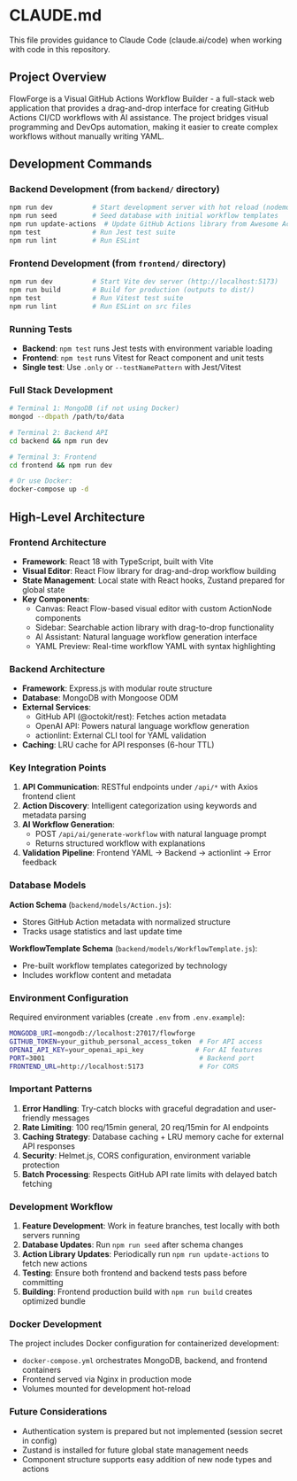 # CLAUDE.md

This file provides guidance to Claude Code (claude.ai/code) when working with code in this repository.

## Project Overview

FlowForge is a Visual GitHub Actions Workflow Builder - a full-stack web application that provides a drag-and-drop interface for creating GitHub Actions CI/CD workflows with AI assistance. The project bridges visual programming and DevOps automation, making it easier to create complex workflows without manually writing YAML.

## Development Commands

### Backend Development (from `backend/` directory)
```bash
npm run dev          # Start development server with hot reload (nodemon)
npm run seed         # Seed database with initial workflow templates
npm run update-actions  # Update GitHub Actions library from Awesome Actions
npm test             # Run Jest test suite
npm run lint         # Run ESLint
```

### Frontend Development (from `frontend/` directory)
```bash
npm run dev          # Start Vite dev server (http://localhost:5173)
npm run build        # Build for production (outputs to dist/)
npm test             # Run Vitest test suite
npm run lint         # Run ESLint on src files
```

### Running Tests
- **Backend**: `npm test` runs Jest tests with environment variable loading
- **Frontend**: `npm test` runs Vitest for React component and unit tests
- **Single test**: Use `.only` or `--testNamePattern` with Jest/Vitest

### Full Stack Development
```bash
# Terminal 1: MongoDB (if not using Docker)
mongod --dbpath /path/to/data

# Terminal 2: Backend API
cd backend && npm run dev

# Terminal 3: Frontend
cd frontend && npm run dev

# Or use Docker:
docker-compose up -d
```

## High-Level Architecture

### Frontend Architecture
- **Framework**: React 18 with TypeScript, built with Vite
- **Visual Editor**: React Flow library for drag-and-drop workflow building
- **State Management**: Local state with React hooks, Zustand prepared for global state
- **Key Components**:
  - Canvas: React Flow-based visual editor with custom ActionNode components
  - Sidebar: Searchable action library with drag-to-drop functionality
  - AI Assistant: Natural language workflow generation interface
  - YAML Preview: Real-time workflow YAML with syntax highlighting

### Backend Architecture
- **Framework**: Express.js with modular route structure
- **Database**: MongoDB with Mongoose ODM
- **External Services**:
  - GitHub API (@octokit/rest): Fetches action metadata
  - OpenAI API: Powers natural language workflow generation
  - actionlint: External CLI tool for YAML validation
- **Caching**: LRU cache for API responses (6-hour TTL)

### Key Integration Points

1. **API Communication**: RESTful endpoints under `/api/*` with Axios frontend client
2. **Action Discovery**: Intelligent categorization using keywords and metadata parsing
3. **AI Workflow Generation**: 
   - POST `/api/ai/generate-workflow` with natural language prompt
   - Returns structured workflow with explanations
4. **Validation Pipeline**: Frontend YAML → Backend → actionlint → Error feedback

### Database Models

**Action Schema** (`backend/models/Action.js`):
- Stores GitHub Action metadata with normalized structure
- Tracks usage statistics and last update time

**WorkflowTemplate Schema** (`backend/models/WorkflowTemplate.js`):
- Pre-built workflow templates categorized by technology
- Includes workflow content and metadata

### Environment Configuration

Required environment variables (create `.env` from `.env.example`):
```bash
MONGODB_URI=mongodb://localhost:27017/flowforge
GITHUB_TOKEN=your_github_personal_access_token  # For API access
OPENAI_API_KEY=your_openai_api_key             # For AI features
PORT=3001                                       # Backend port
FRONTEND_URL=http://localhost:5173              # For CORS
```

### Important Patterns

1. **Error Handling**: Try-catch blocks with graceful degradation and user-friendly messages
2. **Rate Limiting**: 100 req/15min general, 20 req/15min for AI endpoints
3. **Caching Strategy**: Database caching + LRU memory cache for external API responses
4. **Security**: Helmet.js, CORS configuration, environment variable protection
5. **Batch Processing**: Respects GitHub API rate limits with delayed batch fetching

### Development Workflow

1. **Feature Development**: Work in feature branches, test locally with both servers running
2. **Database Updates**: Run `npm run seed` after schema changes
3. **Action Library Updates**: Periodically run `npm run update-actions` to fetch new actions
4. **Testing**: Ensure both frontend and backend tests pass before committing
5. **Building**: Frontend production build with `npm run build` creates optimized bundle

### Docker Development

The project includes Docker configuration for containerized development:
- `docker-compose.yml` orchestrates MongoDB, backend, and frontend containers
- Frontend served via Nginx in production mode
- Volumes mounted for development hot-reload

### Future Considerations

- Authentication system is prepared but not implemented (session secret in config)
- Zustand is installed for future global state management needs
- Component structure supports easy addition of new node types and actions